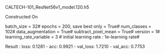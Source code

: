 CALTECH-101_ResNet56v1_model.120.h5

Constructed On

batch_size = 32#
epochs = 200, save best only = True#
num_classes = 102#
data_augmentation = True#
subtract_pixel_mean = True#
version = 1#
learning_rate_variable = 3 # initial learning rate : 1e-learning rate#

Result : loss: 0.1281 - acc: 0.9921 - val_loss: 1.7210 - val_acc: 0.7753
